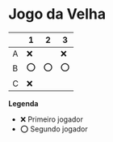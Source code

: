 # Jogo da Velha

|   | 1 | 2 | 3 |
|---|---|---|---|
| A | ❌  |   | ❌ |
| B | ⭕  |  ⭕ |  ⭕ |
| C | ❌  |   |  |

**Legenda**

- ❌ Primeiro jogador 
- ⭕ Segundo jogador